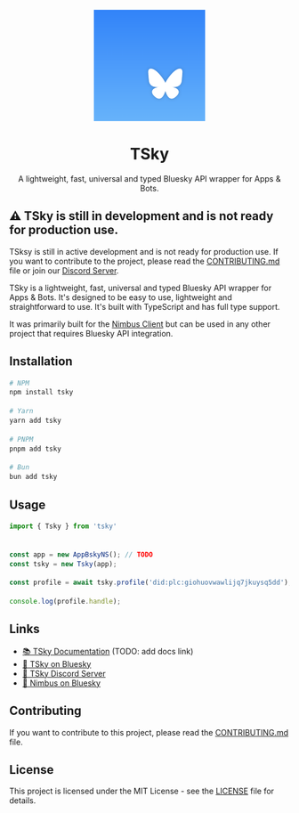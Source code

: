 <p align="center">
  <img src=".github/assets/tsky-logo.png" width="200" height="200">
</p>

<h1 align="center">TSky</h1>

<p align="center">
  A lightweight, fast, universal and typed Bluesky API wrapper for Apps & Bots.
</p>

## ⚠️ TSky is still in development and is not ready for production use.

TSksy is still in active development and is not ready for production use. If you want to contribute to the project, please read the [CONTRIBUTING.md](CONTRIBUTING.md) file or join our [Discord Server](https://discord.gg/KPD7XPUZn3).

TSky is a lightweight, fast, universal and typed Bluesky API wrapper for Apps & Bots. It's designed to be easy to use, lightweight and straightforward to use. It's built with TypeScript and has full type support.

It was primarily built for the [Nimbus Client](https://github.com/nimbus-town/nimbus) but can be used in any other project that requires Bluesky API integration.

## Installation

```bash
# NPM
npm install tsky

# Yarn
yarn add tsky

# PNPM
pnpm add tsky

# Bun
bun add tsky
```

## Usage

```ts
import { Tsky } from 'tsky'


const app = new AppBskyNS(); // TODO
const tsky = new Tsky(app);

const profile = await tsky.profile('did:plc:giohuovwawlijq7jkuysq5dd');

console.log(profile.handle);
```

## Links

- [📚 TSky Documentation](#) (TODO: add docs link)
- [🦋 TSky on Bluesky](https://bsky.app/profile/tsky.dev)
- [📣 TSky Discord Server](https://discord.gg/KPD7XPUZn3)
- [🦋 Nimbus on Bluesky](https://bsky.app/profile/nimbus.town)

## Contributing

If you want to contribute to this project, please read the [CONTRIBUTING.md](CONTRIBUTING.md) file.

## License

This project is licensed under the MIT License - see the [LICENSE](LICENSE) file for details.